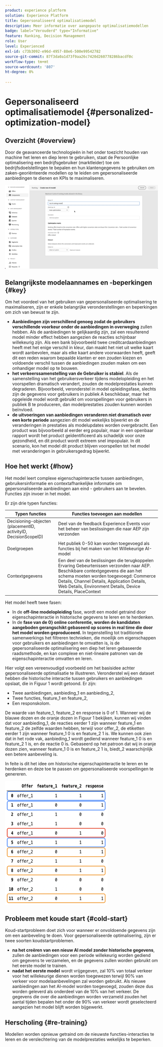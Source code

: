 ```yaml
---
product: experience platform
solution: Experience Platform
title: Gepersonaliseerd optimalisatiemodel
description: Meer informatie over aangepaste optimalisatiemodellen
badge: label="Verouderd" type="Informative"
feature: Ranking, Decision Management
role: User
level: Experienced
exl-id: c73b3092-e96d-4957-88e6-500e99542782
source-git-commit: 87f3da0a1d73f9aa26c7420d260778286bacdf0c
workflow-type: tm+mt
source-wordcount: '807'
ht-degree: 0%

---
```


# Gepersonaliseerd optimalisatiemodel {#personalized-optimization-model}

## Overzicht {#overview}

Door de geavanceerde technologieën in het onder toezicht houden van machine het leren en diep leren te gebruiken, staat de Persoonlijke optimalisering een bedrijfsgebruiker (marktleider) toe om bedrijfsdoelstellingen te bepalen en hun klantengegevens te gebruiken om zaken-georiënteerde modellen op te leiden om gepersonaliseerde aanbiedingen te dienen en KPIs te maximaliseren.

![](../../rn/assets/do-not-localize/ai-ranking.gif)

## Belangrijkste modelaannames en -beperkingen {#key}

Om het voordeel van het gebruiken van gepersonaliseerde optimalisering te maximaliseren, zijn er enkele belangrijke veronderstellingen en beperkingen om zich van bewust te zijn.

* **Aanbiedingen zijn verschillend genoeg zodat de gebruikers verschillende voorkeur onder de aanbiedingen in overweging** zullen hebben. Als de aanbiedingen te gelijkaardig zijn, zal een resulterend model minder effect hebben aangezien de reacties schijnbaar willekeurig zijn.
Als een bank bijvoorbeeld twee creditcardaanbiedingen heeft met het enige verschil in kleur, dan maakt het niet uit welke kaart wordt aanbevolen, maar als elke kaart andere voorwaarden heeft, geeft dit een reden waarom bepaalde klanten er een zouden kiezen en voldoende verschil tussen de aanbiedingen zouden maken om een onhandiger model op te bouwen.
* **het verkeerssamenstelling van de Gebruiker is stabiel**. Als de samenstelling van het gebruikersverkeer tijdens modelopleiding en het voorspellen dramatisch verandert, zouden de modelprestaties kunnen degraderen. Bijvoorbeeld, veronderstel in model opleidingsfase, slechts zijn de gegevens voor gebruikers in publiek A beschikbaar, maar het opgeleide model wordt gebruikt om voorspellingen voor gebruikers in publiek B te produceren, dan modelprestaties zouden kunnen worden beïnvloed.
* **de uitvoeringen van aanbiedingen veranderen niet dramatisch over een korte periode** aangezien dit model wekelijks bijwerkt en de veranderingen in prestaties als modelupdates worden overgebracht. Een product was bijvoorbeeld al eerder erg populair, maar in een openbaar rapport wordt het product geïdentificeerd als schadelijk voor onze gezondheid, en dit product wordt extreem snel impopulair. In dit scenario, kon het model dit product blijven voorspellen tot het model met veranderingen in gebruikersgedrag bijwerkt.

## Hoe het werkt {#how}

Het model leert complexe eigenschapinteractie tussen aanbiedingen, gebruikersinformatie en contextafhankelijke informatie om gepersonaliseerde aanbiedingen aan eind - gebruikers aan te bevelen. Functies zijn invoer in het model.

Er zijn drie typen functies:

| Typen functies | Functies toevoegen aan modellen |
|--------------|----------------------------|
| Decisioning-objecten (placementID, activityID, DecisionScopeID) | Deel van de feedback Experience Events voor het beheer van beslissingen die naar AEP zijn verzonden |
| Doelgroepen | Het publiek 0-50 kan worden toegevoegd als functies bij het maken van het Willekeurige AI-model |
| Contextgegevens | Een deel van de beslissingen die terugkoppelen Ervaring Gebeurtenissen verzonden naar AEP. Beschikbare contextgegevens die aan het schema moeten worden toegevoegd: Commerce Details, Channel Details, Application Details, Web Details, Environment Details, Device Details, PlaceContext |

Het model heeft twee fasen:

* In de **off-line modelopleiding** fase, wordt een model getraind door eigenschapinteractie in historische gegevens te leren en te herdenken.
* In de **fase van de 0} online conferentie, worden de kandidaten aangeboden gerangschikt gebaseerd op scores in real time die door het model worden geproduceerd.** In tegenstelling tot traditionele samenwerkings het filtreren technieken, die moeilijk om eigenschappen voor gebruikers en aanbiedingen te omvatten is, is de gepersonaliseerde optimalisering een diep het leren gebaseerde raadsmethode, en kan complexe en niet-lineaire patronen van de eigenschapinteractie omvatten en leren.

Hier volgt een vereenvoudigd voorbeeld om het basisidee achter gepersonaliseerde optimalisatie te illustreren. Veronderstel wij een dataset hebben die historische interactie tussen gebruikers en aanbiedingen opslaat, die in Figuur 1 wordt getoond. Er zijn:
* Twee aanbiedingen, aanbieding_1 en aanbieding_2,
* Twee functies, feature_1 en feature_2,
* Een responskolom.

De waarde van feature_1, feature_2 en response is 0 of 1. Wanneer wij de blauwe dozen en de oranje dozen in Figuur 1 bekijken, kunnen wij vinden dat voor aanbieding_1, de reacties eerder 1 zijn wanneer feature_1 en feature_2 de zelfde waarden hebben, terwijl voor offer_2, de etiketten eerder 1 zijn wanneer feature_1 0 is en feature_2 1 is. We kunnen ook zien dat in het rode vak, aanbieding_1 wordt gediend wanneer feature_1 0 is en feature_2 1 is, en de reactie 0 is. Gebaseerd op het patroon dat wij in oranje dozen zien, wanneer feature_1 0 is en feature_2 1 is, biedt_2 waarschijnlijk een betere aanbeveling is.

In feite is dit het idee om historische eigenschapinteractie te leren en te herdenken en deze toe te passen om gepersonaliseerde voorspellingen te genereren.

![](../assets/perso-ranking-schema.png)

## Probleem met koude start {#cold-start}

Koud-startprobleem doet zich voor wanneer er onvoldoende gegevens zijn om een aanbeveling te doen. Voor gepersonaliseerde optimalisering, zijn er twee soorten koudstartproblemen.

* **na het creëren van een nieuw AI model zonder historische gegevens**, zullen de aanbiedingen voor een periode willekeurig worden gediend om gegevens te verzamelen, en de gegevens zullen worden gebruikt om het eerste model te trainen.
* **nadat het eerste model** wordt vrijgegeven, zal 10% van totaal verkeer voor het willekeurige dienen worden toegewezen terwijl 90% van verkeer voor modelaanbevelingen zal worden gebruikt. Als nieuwe aanbiedingen aan het AI-model worden toegevoegd, zouden deze dus worden geleverd als onderdeel van de 10% van het verkeer. De gegevens die over die aanbiedingen worden verzameld zouden het aantal tijden bepalen het onder de 90% van verkeer wordt geselecteerd aangezien het model blijft worden bijgewerkt.

## Herscholing {#re-training}

Modellen worden opnieuw getraind om de nieuwste functies-interacties te leren en de verslechtering van de modelprestaties wekelijks te beperken.
